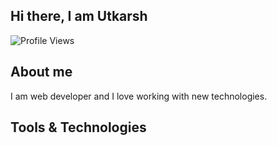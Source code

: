 ## Hi there, I am Utkarsh 
 
![Profile Views](https://komarev.com/ghpvc/?username=vknir&color=blue)

## About me
 
I am web developer and I love working with new technologies.

## Tools & Technologies 
